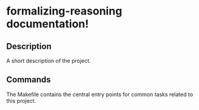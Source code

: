 # formalizing-reasoning documentation!

## Description

A short description of the project.

## Commands

The Makefile contains the central entry points for common tasks related to this project.

